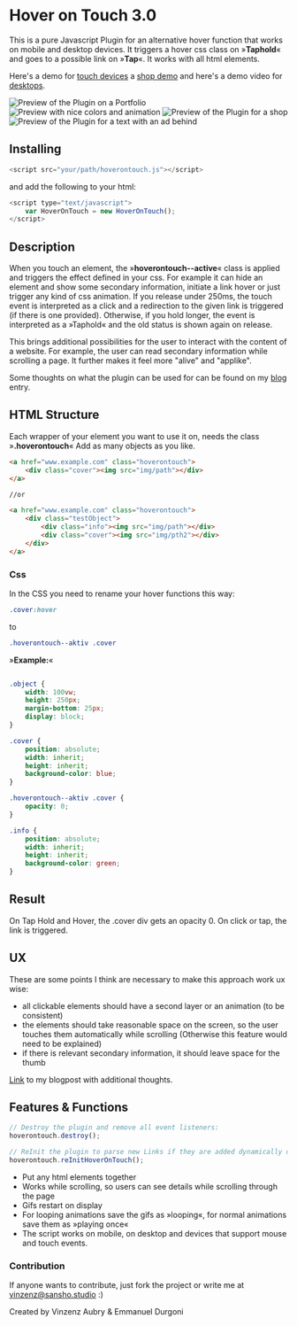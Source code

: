 # Hover on Touch 3.0

This is a pure Javascript Plugin for an alternative hover function that works on mobile and desktop devices. It triggers a hover css class on »**Taphold**« and goes to a possible link on »**Tap**«. It works with all html elements.

Here's a demo for [touch devices](http://vinzenzaubry.com/demos/hoverontouch/) a [shop demo](http://vinzenzaubry.com/demos/hoverontouch/) and here's a demo video for [desktops](http://vinzenzaubry.com/demos/hoverontouch/desktop).

![Preview of the Plugin on a Portfolio](/media/readme.gif?raw=true "Preview")
![Preview with nice colors and animation](/media/fun.gif?raw=true "Preview")
![Preview of the Plugin for a shop](/media/shop.gif?raw=true "Preview")
![Preview of the Plugin for a text with an ad behind](/media/text.gif?raw=true "Preview")

## Installing
```javascript
<script src="your/path/hoverontouch.js"></script>
```
and add the following to your html:
```javascript
<script type="text/javascript">
    var HoverOnTouch = new HoverOnTouch();
</script>
```

## Description
When you touch an element, the »**hoverontouch--active**« class is applied and triggers the effect defined in your css. For example it can hide an element and show some secondary information, initiate a link hover or just trigger any kind of css animation. If you release under 250ms, the touch event is interpreted as a click and a redirection to the given link is triggered (if there is one provided). Otherwise, if you hold longer, the event is interpreted as a »Taphold« and the old status is shown again on release. 

This brings additional possibilities for the user to interact with the content of a website. For example, the user can read secondary information while scrolling a page. It further makes it feel more "alive" and "applike". 

Some thoughts on what the plugin can be used for can be found on my [blog](https://vinzenzaubry.com/journal/?p=37) entry. 

## HTML Structure

Each wrapper of your element you want to use it on, needs the class »**.hoverontouch**« Add as many objects as you like.
```html
<a href="www.example.com" class="hoverontouch">
    <div class="cover"><img src="img/path"></div>
</a>

//or

<a href="www.example.com" class="hoverontouch">
    <div class="testObject">
        <div class="info"><img src="img/path"></div>
        <div class="cover"><img src="img/pth2"></div>
    </div>
</a>


```

### Css

In the CSS you need to rename your hover functions this way:

```css
.cover:hover
```

to

```css
.hoverontouch--aktiv .cover
```

»**Example:**«

```css

.object {
    width: 100vw;
    height: 250px;
    margin-bottom: 25px;
    display: block;
}

.cover {
    position: absolute;
    width: inherit;
    height: inherit;
    background-color: blue;
}

.hoverontouch--aktiv .cover {
    opacity: 0;
}

.info {
    position: absolute;
    width: inherit;
    height: inherit;
    background-color: green;
}

```
## Result
On Tap Hold and Hover, the .cover div gets an opacity 0. On click or tap, the link is triggered. 


## UX
These are some points I think are necessary to make this approach work ux wise:

- all clickable elements should have a second layer or an animation (to be consistent)
- the elements should take reasonable space on the screen, so the user touches them automatically while scrolling (Otherwise this feature would need to be explained)
- if there is relevant secondary information, it should leave space for the thumb

[Link](https://vinzenzaubry.com/journal/?p=37) to my blogpost with additional thoughts.

## Features & Functions

```javascript
// Destroy the plugin and remove all event listeners:
hoverontouch.destroy();

// ReInit the plugin to parse new Links if they are added dynamically or new content is pushed to the page (for example pagination)
hoverontouch.reInitHoverOnTouch();
```

- Put any html elements together
- Works while scrolling, so users can see details while scrolling through the page
- Gifs restart on display
- For looping animations save the gifs as »looping«, for normal animations save them as »playing once«
- The script works on mobile, on desktop and devices that support mouse and touch events.


### Contribution
If anyone wants to contribute, just fork the project or write me at vinzenz@sansho.studio :)

Created by Vinzenz Aubry & Emmanuel Durgoni
